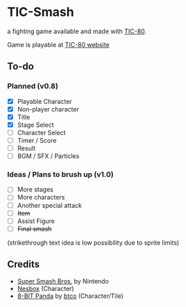 # TIC-Smash

a fighting game available and made with [TIC-80](https://tic80.com).

Game is playable at [TIC-80 website]()

## To-do

### Planned (v0.8)

- [x] Playable Character
- [x] Non-player character
- [x] Title
- [x] Stage Select
- [ ] Character Select
- [ ] Timer / Score
- [ ] Result
- [ ] BGM / SFX / Particles

### Ideas / Plans to brush up (v1.0)

- [ ] More stages
- [ ] More characters
- [ ] Another special attack
- [ ] ~~Item~~
- [ ] Assist Figure
- [ ] ~~Final smash~~

(strikethrough text idea is low possibility due to sprite limits)

## Credits

- [Super Smash Bros.](https://www.smashbros.com/) by Nintendo
- [Nesbox](https://tic80.com/dev?id=1) (Character)
- [8-BIT Panda](https://tic80.com/play?cart=188) by [btco](https://tic80.com/dev?id=339) (Character/Tile)